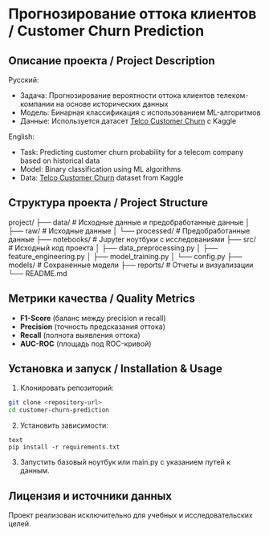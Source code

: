 # Прогнозирование оттока клиентов / Customer Churn Prediction

## Описание проекта / Project Description
Русский:
- Задача: Прогнозирование вероятности оттока клиентов телеком-компании на основе исторических данных
- Модель: Бинарная классификация с использованием ML-алгоритмов
- Данные: Используется датасет [Telco Customer Churn](https://www.kaggle.com/competitions/bank-churn-competition-by-ipii-hs-ex-mts/overview) с Kaggle

English:
- Task: Predicting customer churn probability for a telecom company based on historical data
- Model: Binary classification using ML algorithms
- Data: [Telco Customer Churn](https://www.kaggle.com/competitions/bank-churn-competition-by-ipii-hs-ex-mts/overview) dataset from Kaggle

## Структура проекта / Project Structure

project/
├── data/ # Исходные данные и предобработанные данные
│ ├── raw/ # Исходные данные
│ └── processed/ # Предобработанные данные
├── notebooks/ # Jupyter ноутбуки с исследованиями
├── src/ # Исходный код проекта
│ ├── data_preprocessing.py
│ ├── feature_engineering.py
│ ├── model_training.py
│ └── config.py
├── models/ # Сохраненные модели
├── reports/ # Отчеты и визуализации
└── README.md

## Метрики качества / Quality Metrics
- **F1-Score** (баланс между precision и recall)
- **Precision** (точность предсказания оттока)
- **Recall** (полнота выявления оттока)
- **AUC-ROC** (площадь под ROC-кривой)

## Установка и запуск / Installation & Usage
1. Клонировать репозиторий:

```bash
git clone <repository-url>
cd customer-churn-prediction
```

2. Установить зависимости:

```
text
pip install -r requirements.txt
```

3. Запустить базовый ноутбук или main.py с указанием путей к данным.


## Лицензия и источники данных
Проект реализован исключительно для учебных и исследовательских целей.
